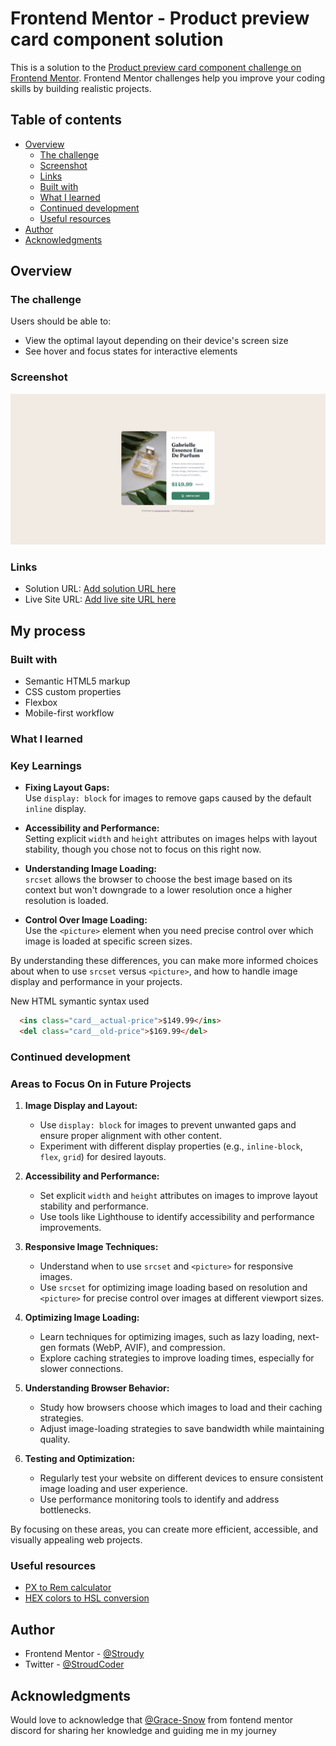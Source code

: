 # Frontend Mentor - Product preview card component solution

This is a solution to the [Product preview card component challenge on Frontend Mentor](https://www.frontendmentor.io/challenges/product-preview-card-component-GO7UmttRfa). Frontend Mentor challenges help you improve your coding skills by building realistic projects. 

## Table of contents

- [Overview](#overview)
  - [The challenge](#the-challenge)
  - [Screenshot](#screenshot)
  - [Links](#links)
  - [Built with](#built-with)
  - [What I learned](#what-i-learned)
  - [Continued development](#continued-development)
  - [Useful resources](#useful-resources)
- [Author](#author)
- [Acknowledgments](#acknowledgments)

## Overview

### The challenge

Users should be able to:

- View the optimal layout depending on their device's screen size
- See hover and focus states for interactive elements

### Screenshot

<img src="desktop product component screenshot.png">

### Links

- Solution URL: [Add solution URL here](https://your-solution-url.com)
- Live Site URL: [Add live site URL here](https://your-live-site-url.com)

## My process

### Built with

- Semantic HTML5 markup
- CSS custom properties
- Flexbox
- Mobile-first workflow

### What I learned

### Key Learnings

- **Fixing Layout Gaps:**  
  Use `display: block` for images to remove gaps caused by the default `inline` display.

- **Accessibility and Performance:**  
  Setting explicit `width` and `height` attributes on images helps with layout stability, though you chose not to focus on this right now.

- **Understanding Image Loading:**  
  `srcset` allows the browser to choose the best image based on its context but won't downgrade to a lower resolution once a higher resolution is loaded.

- **Control Over Image Loading:**  
  Use the `<picture>` element when you need precise control over which image is loaded at specific screen sizes.

By understanding these differences, you can make more informed choices about when to use `srcset` versus `<picture>`, and how to handle image display and performance in your projects.

New HTML symantic syntax used
```html
  <ins class="card__actual-price">$149.99</ins>
  <del class="card__old-price">$169.99</del>
```

### Continued development

### Areas to Focus On in Future Projects

1. **Image Display and Layout:**
   - Use `display: block` for images to prevent unwanted gaps and ensure proper alignment with other content.
   - Experiment with different display properties (e.g., `inline-block`, `flex`, `grid`) for desired layouts.

2. **Accessibility and Performance:**
   - Set explicit `width` and `height` attributes on images to improve layout stability and performance.
   - Use tools like Lighthouse to identify accessibility and performance improvements.

3. **Responsive Image Techniques:**
   - Understand when to use `srcset` and `<picture>` for responsive images.
   - Use `srcset` for optimizing image loading based on resolution and `<picture>` for precise control over images at different viewport sizes.

4. **Optimizing Image Loading:**
   - Learn techniques for optimizing images, such as lazy loading, next-gen formats (WebP, AVIF), and compression.
   - Explore caching strategies to improve loading times, especially for slower connections.

5. **Understanding Browser Behavior:**
   - Study how browsers choose which images to load and their caching strategies.
   - Adjust image-loading strategies to save bandwidth while maintaining quality.

6. **Testing and Optimization:**
   - Regularly test your website on different devices to ensure consistent image loading and user experience.
   - Use performance monitoring tools to identify and address bottlenecks.

By focusing on these areas, you can create more efficient, accessible, and visually appealing web projects.


### Useful resources

- [PX to Rem calculator](https://nekocalc.com/px-to-rem-converter)
- [HEX colors to HSL conversion](https://htmlcolors.com/hex-to-hsl#google_vignette)


## Author

- Frontend Mentor - [@Stroudy](https://www.frontendmentor.io/profile/Stroudy)
- Twitter - [@StroudCoder](https://x.com/StroudCoder)

## Acknowledgments
Would love to acknowledge that [@Grace-Snow](https://fedmentor.dev/) from fontend mentor discord for sharing her knowledge and guiding me in my journey
